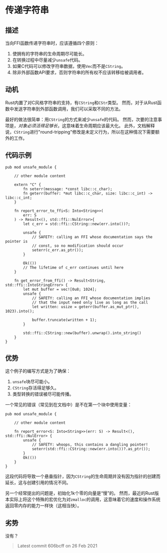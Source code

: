 # 传递字符串

## 描述

当向FFI函数传递字符串时，应该遵循四个原则：

1. 使拥有的字符串的生命周期尽可能长。
2. 在转换过程中尽量减少`unsafe`代码。
3. 如果C代码可以修改字符串数据，使用`Vec`而不是`CString`。
4. 除非外部函数API要求，否则字符串的所有权不应该转移给被调用者。

## 动机

Rust内置了对C风格字符串的支持，有`CString`和`CStr`类型。
然而，对于从Rust函数中发送字符串到外部函数调用，我们可以采取不同的方法。

最好的做法很简单：用`CString`的方式来减少`unsafe`的代码。
然而，次要的注意事项是，*对象必须活得足够长*，这意味着生命周期应该最大化。
此外，文档解释说，`CString`进行"round-tripping"修改是未定义行为，所以在这种情况下需要额外的工作。

## 代码示例

```rust,ignore
pub mod unsafe_module {

    // other module content

    extern "C" {
        fn seterr(message: *const libc::c_char);
        fn geterr(buffer: *mut libc::c_char, size: libc::c_int) -> libc::c_int;
    }

    fn report_error_to_ffi<S: Into<String>>(
        err: S
    ) -> Result<(), std::ffi::NulError>{
        let c_err = std::ffi::CString::new(err.into())?;

        unsafe {
            // SAFETY: calling an FFI whose documentation says the pointer is
            // const, so no modification should occur
            seterr(c_err.as_ptr());
        }

        Ok(())
        // The lifetime of c_err continues until here
    }

    fn get_error_from_ffi() -> Result<String, std::ffi::IntoStringError> {
        let mut buffer = vec![0u8; 1024];
        unsafe {
            // SAFETY: calling an FFI whose documentation implies
            // that the input need only live as long as the call
            let written: usize = geterr(buffer.as_mut_ptr(), 1023).into();

            buffer.truncate(written + 1);
        }

        std::ffi::CString::new(buffer).unwrap().into_string()
    }
}
```

## 优势

这个例子的编写方式是为了确保：

1. `unsafe`块尽可能小。
2. `CString`存活得足够久。
3. 类型转换的错误被尽可能传播。

一个常见的错误（常见到在文档中）是不在第一个块中使用变量：

```rust,ignore
pub mod unsafe_module {

    // other module content

    fn report_error<S: Into<String>>(err: S) -> Result<(), std::ffi::NulError> {
        unsafe {
            // SAFETY: whoops, this contains a dangling pointer!
            seterr(std::ffi::CString::new(err.into())?.as_ptr());
        }
        Ok(())
    }
}
```

这段代码将导致一个悬垂指针，因为`CString`的生命周期并没有因为指针的创建而延长，这与创建引用的情况不同。

另一个经常提出的问题是，初始化1k个零的向量是“慢”的。
然而，最近的Rust版本实际上将这个特殊的宏优化为对`zmalloc`的调用，这意味着它的速度和操作系统返回零内存的能力一样快（这相当快）。

## 劣势

没有？

> Latest commit 606bcff on 26 Feb 2021